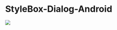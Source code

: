 # StyleBox-Dialog-Android

[![](https://jitpack.io/v/MrAliRaxa/StyleBox-Dialog-Android.svg)](https://jitpack.io/#MrAliRaxa/StyleBox-Dialog-Android)
